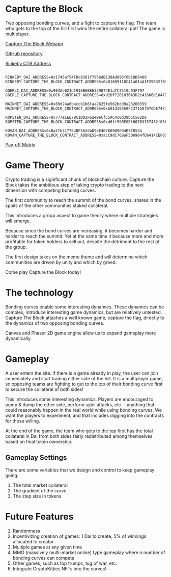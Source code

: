 # Capture the Block
Two opposing bonding curves, and a fight to capture the flag. The team who gets to the top of the hill first wins the entire collateral pot! The game is multiplayer.

[Capture The Block Webapp](https://capture-the-block.mol.ai/)

[GitHub repository](https://github.com/BenSchZA/capture-the-block)

[Rinkeby CTB Address](https://rinkeby.etherscan.io/address/0x573D6899B7F22E737582dBfa4ca784CF284982A5)

```

RINKEBY_DAI_ADDRESS=0x1745af54FDc8301f7956dB138Ad896f6b18D5409
RINKEBY_CAPTURE_THE_BLOCK_CONTRACT_ADDRESS=0x81609118C41a01aA1F29632fB98F4a634935F71B

GOERLI_DAI_ADDRESS=0x903Ae021d1916B6B86339074E1a7C7519c93F797
GOERLI_CAPTURE_THE_BLOCK_CONTRACT_ADDRESS=0xd2Df7201036A3D2c41666d1047D8158B67C01833

MAINNET_DAI_ADDRESS=0x89d24a6b4ccb1b6faa2625fe562bdd9a23260359
MAINNET_CAPTURE_THE_BLOCK_CONTRACT_ADDRESS=0xb01d193A8FC371b0f07dDE747712cC44B2bBc63A

ROPSTEN_DAI_ADDRESS=0x777e1EE78C1D02F62e96CfC5AC4c0d39b5C562D8
ROPSTEN_CAPTURE_THE_BLOCK_CONTRACT_ADDRESS=0xd6ff590E8Ef60703157482f836Ef242576F361c8

KOVAN_DAI_ADDRESS=0xBa2fb3177E4BF562daD9aE40760989E04B5f8534
KOVAN_CAPTURE_THE_BLOCK_CONTRACT_ADDRESS=0xacC9dC76BaF506964fDb414CEF05513786363b89
```

[Pay-off Matrix](https://docs.google.com/spreadsheets/d/1HDg7eu00dPJ4zWdco9iPvLqfzp9iKQn6R1mK8vi0xHg/edit?usp=sharing)

# Game Theory

Crypto trading is a significant chunk of blockchain culture. Capture the Block takes the ambitious step of taking crypto trading to the next dimension with competing bonding curves.

The first community to reach the summit of the bond curves, shares in the spoils of the other communities staked collateral.

This introduces a group aspect to game theory where multiple strategies will emerge.

Because since the bond curves are increasing, it becomes harder and harder to reach the summit. Yet at the same time it because more and more profitable for token holders to sell out, despite the detriment to the rest of the group.

The first design takes on the meme theme and will determine which communities are driven by unity and which by greed.

Come play Capture the Block today!

# The technology

Bonding curves enable some interesting dynamics. These dynamics can be complex, introduce interesting game dynamics, but are relatively untested. Capture The Block attaches a well known game, capture the flag, directly to the dynamics of two opposing bonding curves.

Canvas and Phaser 2D game engine allow us to expand gameplay more dynamically.

# Gameplay

A user enters the site. If there is a game already in play, the user can join immediately and start trading either side of the hill. It is a multiplayer game, so opposing teams are fighting to get to the top of their bonding curve first to secure the collateral of both sides!

This introduces some interesting dynamics. Players are encouraged to pump & dump the other side, perform sybil attacks, etc. - anything that could reasonably happen in the real world while using bonding curves. We want the players to experiment, and that includes digging into the contracts for those willing.

At the end of the game, the team who gets to the top first has the total collateral in Dai from both sides fairly redistributed among themselves based on final token ownership.

## Gameplay Settings

There are some variables that we design and control to keep gameplay going:
1. The total market collateral
2. The gradient of the curve
3. The step size in tokens

# Future Features

1. Randomness
2. Incentivizing creation of games: 1 Dai to create, 5% of winnings allocated to creator
3. Multiple games at any given time
4. MMO (massively multi-market online) type gameplay where n number of bonding curves can compete
5. Other games, such as top trumps, tug of war, etc.
6. Integrate CryptoKitties NFTs into the curves!
